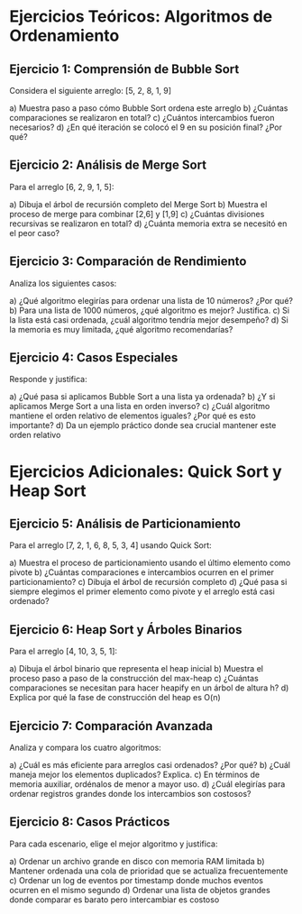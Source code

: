 # Ejercicios Teóricos: Algoritmos de Ordenamiento

## Ejercicio 1: Comprensión de Bubble Sort
Considera el siguiente arreglo: [5, 2, 8, 1, 9]

a) Muestra paso a paso cómo Bubble Sort ordena este arreglo
b) ¿Cuántas comparaciones se realizaron en total?
c) ¿Cuántos intercambios fueron necesarios?
d) ¿En qué iteración se colocó el 9 en su posición final? ¿Por qué?

## Ejercicio 2: Análisis de Merge Sort
Para el arreglo [6, 2, 9, 1, 5]:

a) Dibuja el árbol de recursión completo del Merge Sort
b) Muestra el proceso de merge para combinar [2,6] y [1,9]
c) ¿Cuántas divisiones recursivas se realizaron en total?
d) ¿Cuánta memoria extra se necesitó en el peor caso?

## Ejercicio 3: Comparación de Rendimiento
Analiza los siguientes casos:

a) ¿Qué algoritmo elegirías para ordenar una lista de 10 números? ¿Por qué?
b) Para una lista de 1000 números, ¿qué algoritmo es mejor? Justifica.
c) Si la lista está casi ordenada, ¿cuál algoritmo tendría mejor desempeño?
d) Si la memoria es muy limitada, ¿qué algoritmo recomendarías?

## Ejercicio 4: Casos Especiales
Responde y justifica:

a) ¿Qué pasa si aplicamos Bubble Sort a una lista ya ordenada?
b) ¿Y si aplicamos Merge Sort a una lista en orden inverso?
c) ¿Cuál algoritmo mantiene el orden relativo de elementos iguales? ¿Por qué es esto importante?
d) Da un ejemplo práctico donde sea crucial mantener este orden relativo

# Ejercicios Adicionales: Quick Sort y Heap Sort

## Ejercicio 5: Análisis de Particionamiento
Para el arreglo [7, 2, 1, 6, 8, 5, 3, 4] usando Quick Sort:

a) Muestra el proceso de particionamiento usando el último elemento como pivote
b) ¿Cuántas comparaciones e intercambios ocurren en el primer particionamiento?
c) Dibuja el árbol de recursión completo
d) ¿Qué pasa si siempre elegimos el primer elemento como pivote y el arreglo está casi ordenado?

## Ejercicio 6: Heap Sort y Árboles Binarios
Para el arreglo [4, 10, 3, 5, 1]:

a) Dibuja el árbol binario que representa el heap inicial
b) Muestra el proceso paso a paso de la construcción del max-heap
c) ¿Cuántas comparaciones se necesitan para hacer heapify en un árbol de altura h?
d) Explica por qué la fase de construcción del heap es O(n)

## Ejercicio 7: Comparación Avanzada
Analiza y compara los cuatro algoritmos:

a) ¿Cuál es más eficiente para arreglos casi ordenados? ¿Por qué?
b) ¿Cuál maneja mejor los elementos duplicados? Explica.
c) En términos de memoria auxiliar, ordénalos de menor a mayor uso.
d) ¿Cuál elegirías para ordenar registros grandes donde los intercambios son costosos?

## Ejercicio 8: Casos Prácticos
Para cada escenario, elige el mejor algoritmo y justifica:

a) Ordenar un archivo grande en disco con memoria RAM limitada
b) Mantener ordenada una cola de prioridad que se actualiza frecuentemente
c) Ordenar un log de eventos por timestamp donde muchos eventos ocurren en el mismo segundo
d) Ordenar una lista de objetos grandes donde comparar es barato pero intercambiar es costoso
